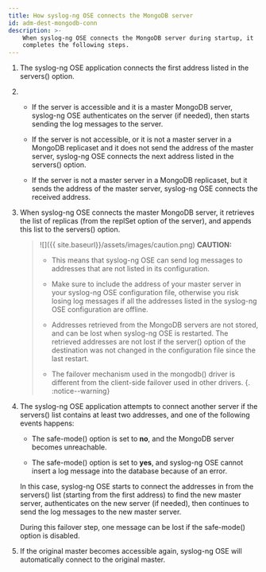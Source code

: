 ```yaml
---
title: How syslog-ng OSE connects the MongoDB server
id: adm-dest-mongodb-conn
description: >-
    When syslog-ng OSE connects the MongoDB server during startup, it
    completes the following steps.
---
```


1. The syslog-ng OSE application connects the first address listed in
    the servers() option.

2.  
    - If the server is accessible and it is a master MongoDB server,
        syslog-ng OSE authenticates on the server (if needed), then
        starts sending the log messages to the server.

    - If the server is not accessible, or it is not a master server in
        a MongoDB replicaset and it does not send the address of the
        master server, syslog-ng OSE connects the next address listed in
        the servers() option.

    - If the server is not a master server in a MongoDB replicaset,
        but it sends the address of the master server, syslog-ng OSE
        connects the received address.

3. When syslog-ng OSE connects the master MongoDB server, it retrieves
    the list of replicas (from the replSet option of the server), and
    appends this list to the servers() option.

    > ![]({{ site.baseurl}}/assets/images/caution.png) **CAUTION:**
    >  
    > - This means that syslog-ng OSE can send log  messages to
    >        addresses that are not listed in its configuration.
    >  
    > - Make sure to include the address of your master server in  
    >        your syslog-ng OSE configuration file, otherwise you risk  
    >        losing log messages if all the addresses listed in the
    >        syslog-ng OSE configuration are offline.
    >  
    > - Addresses retrieved from the MongoDB servers are not
    >        stored, and can be lost when syslog-ng OSE is restarted.
    >        The retrieved addresses are not lost if the server() option
    >        of the destination was not changed in the configuration
    >        file since the last restart.
    >  
    > - The failover mechanism used in the mongodb() driver is
    >        different from the client-side failover used in other
    >        drivers.
    {. :notice--warning}

4. The syslog-ng OSE application attempts to connect another server if
    the servers() list contains at least two addresses, and one of the
    following events happens:

    - The safe-mode() option is set to **no**, and the MongoDB server
        becomes unreachable.

    - The safe-mode() option is set to **yes**, and syslog-ng OSE
        cannot insert a log message into the database because of an
        error.

    In this case, syslog-ng OSE starts to connect the addresses in from
    the servers() list (starting from the first address) to find the new
    master server, authenticates on the new server (if needed), then
    continues to send the log messages to the new master server.

    During this failover step, one message can be lost if the
    safe-mode() option is disabled.

5. If the original master becomes accessible again, syslog-ng OSE will
    automatically connect to the original master.
